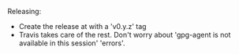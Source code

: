 Releasing:

* Create the release at with a 'v0.y.z' tag
* Travis takes care of the rest. Don't worry about 'gpg-agent is not available in this session' 'errors'.
